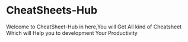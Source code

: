# CheatSheets-Hub
 Welcome to CheatSheet-Hub in here,You will Get  All kind of Cheatsheet Which will Help you to development Your Productivity
 
